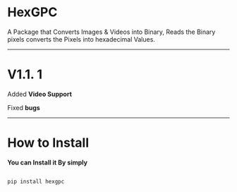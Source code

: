 # HexGPC

A Package that Converts Images & Videos into Binary, Reads the Binary pixels converts the Pixels into hexadecimal Values.

---

# V1.1. 1

Added **Video Support**

Fixed **bugs**

---

# How to Install

**You can Install it By simply**

```bash

pip install hexgpc

